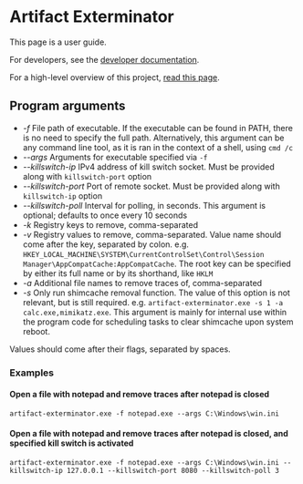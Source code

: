 # Artifact Exterminator

This page is a user guide.

For developers, see the [developer documentation](docs/developing.md).

For a high-level overview of this project, [read this page](docs/idea.md).

## Program arguments

- *-f* File path of executable. If the executable can be found in PATH, there is no need to specify the full path. Alternatively, this argument can be any command line tool, as it is ran in the context of a shell, using `cmd /c`
- *--args* Arguments for executable specified via `-f`
- *--killswitch-ip* IPv4 address of kill switch socket. Must be provided along with `killswitch-port` option
- *--killswitch-port* Port of remote socket. Must be provided along with `killswitch-ip` option
- *--killswitch-poll* Interval for polling, in seconds. This argument is optional; defaults to once every 10 seconds
- *-k* Registry keys to remove, comma-separated
- *-v* Registry values to remove, comma-separated. Value name should come after the key, separated by colon. e.g. `HKEY_LOCAL_MACHINE\SYSTEM\CurrentControlSet\Control\Session Manager\AppCompatCache:AppCompatCache`. The root key can be specified by either its full name or by its shorthand, like `HKLM`
- *-a* Additional file names to remove traces of, comma-separated
- *-s* Only run shimcache removal function. The value of this option is not relevant, but is still required. e.g. `artifact-exterminator.exe -s 1 -a calc.exe,mimikatz.exe`. This argument is mainly for internal use within the program code for scheduling tasks to clear shimcache upon system reboot.

Values should come after their flags, separated by spaces.

### Examples
#### Open a file with notepad and remove traces after notepad is closed
```
artifact-exterminator.exe -f notepad.exe --args C:\Windows\win.ini
```

#### Open a file with notepad and remove traces after notepad is closed, and specified kill switch is activated

```
artifact-exterminator.exe -f notepad.exe --args C:\Windows\win.ini --killswitch-ip 127.0.0.1 --killswitch-port 8080 --killswitch-poll 3
```